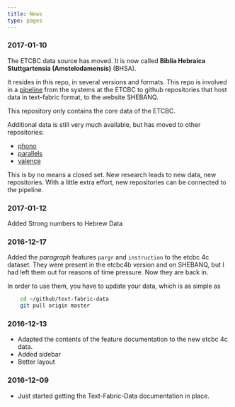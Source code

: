 ```yaml
---
title: News
type: pages
---
```


### 2017-01-10

The ETCBC data source has moved.
It is now called 
**Biblia Hebraica Stuttgartensia (Amstelodamensis)**
(BHSA).

It resides in this repo, in several versions and formats.
This repo is involved in a
[pipeline](https://github.com/ETCBC/pipeline)
from the systems at the
ETCBC to github repositories that host data in text-fabric format,
to the website SHEBANQ.

This repository only contains the core data of the ETCBC.

Additional data is still very much available, but has moved to
other repositories:

* [phono](https://github.com/ETCBC/phono)
* [parallels](https://github.com/ETCBC/parallels)
* [valence](https://github.com/ETCBC/valence)

This is by no means a closed set.
New research leads to new data, new repositories.
With a little extra effort, new repositories can be connected
to the pipeline.

### 2017-01-12

Added Strong numbers to Hebrew Data

### 2016-12-17

Added the *paragraph* features `pargr` and `instruction` to the etcbc 4c dataset.
They were present in the etcbc4b version and on SHEBANQ, but I had left them out
for reasons of time pressure.
Now they are back in.

In order to use them, you have to update your data, which is as simple as

```sh
    cd ~/github/text-fabric-data
    git pull origin master
```

### 2016-12-13

* Adapted the contents of the feature documentation to the new etcbc 4c data.
* Added sidebar
* Better layout

### 2016-12-09

* Just started getting the Text-Fabric-Data documentation in place.
